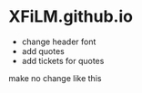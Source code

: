 # XFiLM.github.io

- change header font
- add quotes
- add tickets for quotes
  
make no change like this
